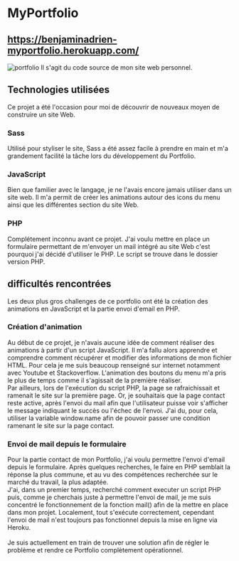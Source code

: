 # MyPortfolio

## https://benjaminadrien-myportfolio.herokuapp.com/
![portfolio](https://user-images.githubusercontent.com/90291370/168131671-19368ffa-0aa9-46df-b6f3-46dd14ee7e65.jpg)
Il s'agit du code source de mon site web personnel.

## Technologies utilisées
Ce projet a été l'occasion pour moi de découvrir de nouveaux moyen de construire un site Web.

### Sass
Utilisé pour styliser le site, Sass a été assez facile à prendre en main et m'a grandement facilité la tâche lors du développement du Portfolio.

### JavaScript
Bien que familier avec le langage, je ne l'avais encore jamais utiliser dans un site web. Il m'a permit de créer les animations autour des icons du menu ainsi que les différentes section du site Web.

### PHP
Complétement inconnu avant ce projet. J'ai voulu mettre en place un formulaire permettant de m'envoyer un mail intégré au site Web c'est pourquoi j'ai décidé d'utiliser le PHP. Le script se trouve dans le dossier version PHP.

## difficultés rencontrées
Les deux plus gros challenges de ce portfolio ont été la création des animations en JavaScript et la partie envoi d'email en PHP.

### Création d'animation
Au début de ce projet, je n'avais aucune idée de comment réaliser des animations à partir d'un script JavaScript. Il m'a fallu alors apprendre et comprendre comment récupérer et modifier des informations de mon fichier HTML. Pour cela je me suis beaucoup renseigné sur internet notamment avec Youtube et Stackoverflow.
L'animation des boutons du menu m'a pris le plus de temps comme il s'agissait de la première réaliser. <br> 
Par ailleurs, lors de l'exécution du script PHP, la page se rafraichissait et ramenait le site sur la première page. Or, je souhaitais que la page contact reste active, après l'envoi du mail afin que l'utilisateur puisse voir s'afficher le message indiquant le succès ou l'échec de l'envoi. J'ai du, pour cela, utiliser la variable window.name afin de pouvoir passer une condition ramenant le site sur la page contact.

### Envoi de mail depuis le formulaire
Pour la partie contact de mon Portfolio, j'ai voulu permettre l'envoi d'email depuis le formulaire. Après quelques recherches, le faire en PHP semblait la réponse la plus commune, et au vu des compétences recherchée sur le marché du travail, la plus adaptée. <br> 
J'ai, dans un premier temps, recherché comment executer un script PHP puis, comme je cherchais juste à permettre l'envoi de mail, je me suis concentré le fonctionnement de la fonction mail() afin de la mettre en place dans mon projet. Localement, tout s'exécute correctement, cependant l'envoi de mail n'est toujours pas 
fonctionnel depuis la mise en ligne via Heroku. <br><br>
Je suis actuellement en train de trouver une solution afin de régler le problème et rendre ce Portfolio complètement opérationnel.

